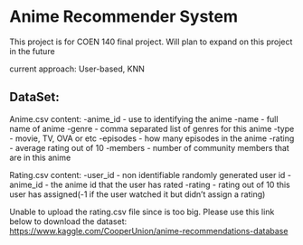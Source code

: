 # Anime Recommender System

This project is for COEN 140 final project. Will plan to expand on this project in the future

current approach: User-based, KNN

## DataSet:
Anime.csv content:
-anime_id - use to identifying the anime
-name - full name of anime
-genre - comma separated list of genres for this anime
-type - movie, TV, OVA or etc
-episodes - how many episodes in the anime
-rating - average rating out of 10
-members - number of community members that are in this anime

Rating.csv content:
-user_id - non identifiable randomly generated user id
-anime_id - the anime id that the user has rated
-rating - rating out of 10 this user has assigned(-1 if the user watched it but didn’t assign a rating)


Unable to upload the rating.csv file since is too big. Please use this link below to download the dataset:
https://www.kaggle.com/CooperUnion/anime-recommendations-database
